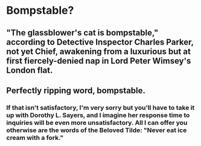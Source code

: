 # Bompstable?

## "The glassblower's cat is bompstable," according to Detective Inspector Charles Parker, not yet Chief, awakening from a luxurious but at first fiercely-denied nap in Lord Peter Wimsey's London flat. 

## Perfectly ripping word, bompstable.

### If that isn't satisfactory, I'm very sorry but you'll have to take it up with Dorothy L. Sayers, and I imagine her response time to inquiries will be even more unsatisfactory. All I can offer you otherwise are the words of the Beloved Tilde: "Never eat ice cream with a fork."
